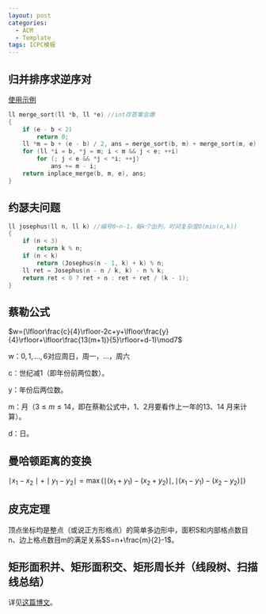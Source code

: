 ```yaml
---
layout: post
categories:
  - ACM
  - Template
tags: ICPC模板
---
```

## 归并排序求逆序对
[使用示例](https://vjudge.net/solution/19421786)
```cpp
ll merge_sort(ll *b, ll *e) //int存答案会爆
{
	if (e - b < 2)
		return 0;
	ll *m = b + (e - b) / 2, ans = merge_sort(b, m) + merge_sort(m, e);
	for (ll *i = b, *j = m; i < m && j < e; ++i)
		for (; j < e && *j < *i; ++j)
			ans += m - i;
	return inplace_merge(b, m, e), ans;
}
```
## 约瑟夫问题
```cpp
ll josephus(ll n, ll k) //编号0~n-1，每k个出列，时间复杂度O(min(n,k))
{
	if (n < 3)
		return k % n;
	if (n < k)
		return (Josephus(n - 1, k) + k) % n;
	ll ret = Josephus(n - n / k, k) - n % k;
	return ret < 0 ? ret + n : ret + ret / (k - 1);
}
```
## 蔡勒公式
$w=(\lfloor\frac{c}{4}\rfloor-2c+y+\lfloor\frac{y}{4}\rfloor+\lfloor\frac{13(m+1)}{5}\rfloor+d-1)\mod7$

w：$0,1,\ldots,6$对应周日，周一，$\ldots$，周六

c：世纪减1（即年份前两位数）。

y：年份后两位数。

m：月（$3\leq m\leq14$，即在蔡勒公式中，1、2月要看作上一年的13、14 月来计算）。

d：日。
## 曼哈顿距离的变换
$\mid x_1−x_2\mid +\mid y_1−y_2\mid=\max (\mid (x_1 + y_1)−(x_2 + y_2)\mid ,\mid (x_1 −y_1)−(x_2 −y_2)\mid )$
## 皮克定理
顶点坐标均是整点（或说正方形格点）的简单多边形中，面积S和内部格点数目n、边上格点数目m的满足关系$S=n+\frac{m}{2}-1$。
## 矩形面积并、矩形面积交、矩形周长并（线段树、扫描线总结）
详见[这篇博文](https://wu-kan.github.io/posts/acm/矩形面积并-矩形面积交-矩形周长并-线段树-扫描线总结)。
